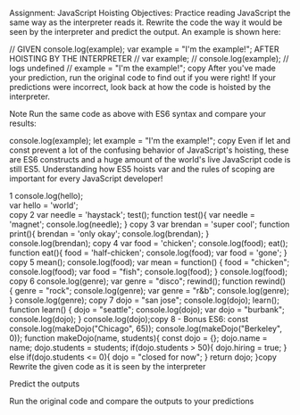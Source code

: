 Assignment: JavaScript Hoisting
Objectives:
Practice reading JavaScript the same way as the interpreter reads it.
Rewrite the code the way it would be seen by the interpreter and predict the output. An example is shown here:

// GIVEN
console.log(example);
var example = "I'm the example!";
AFTER HOISTING BY THE INTERPRETER
// var example;
// console.log(example); // logs undefined
// example = "I'm the example!";
copy
After you've made your prediction, run the original code to find out if you were right! If your predictions were incorrect, look back at how the code is hoisted by the interpreter.

Note
Run the same code as above with ES6 syntax and compare your results:

console.log(example);
let example = "I'm the example!";    copy
Even if let and const prevent a lot of the confusing behavior of JavaScript's hoisting, these are ES6 constructs and a huge amount of the world's live JavaScript code is still ES5. Understanding how ES5 hoists var and the rules of scoping are important for every JavaScript developer!

1
console.log(hello);                                   
var hello = 'world';                                 
copy
2
var needle = 'haystack';
test();
function test(){
    var needle = 'magnet';
    console.log(needle);
}
copy
3
var brendan = 'super cool';
function print(){
    brendan = 'only okay';
    console.log(brendan);
}
console.log(brendan);
copy
4
var food = 'chicken';
console.log(food);
eat();
function eat(){
    food = 'half-chicken';
    console.log(food);
    var food = 'gone';
}
copy
5
mean();
console.log(food);
var mean = function() {
    food = "chicken";
    console.log(food);
    var food = "fish";
    console.log(food);
}
console.log(food);
copy
6
console.log(genre);
var genre = "disco";
rewind();
function rewind() {
    genre = "rock";
    console.log(genre);
    var genre = "r&b";
    console.log(genre);
}
console.log(genre);
copy
7
dojo = "san jose";
console.log(dojo);
learn();
function learn() {
    dojo = "seattle";
    console.log(dojo);
    var dojo = "burbank";
    console.log(dojo);
}
console.log(dojo);copy
8 - Bonus ES6: const
console.log(makeDojo("Chicago", 65));
console.log(makeDojo("Berkeley", 0));
function makeDojo(name, students){
    const dojo = {};
    dojo.name = name;
    dojo.students = students;
    if(dojo.students > 50){
        dojo.hiring = true;
    }
    else if(dojo.students <= 0){
        dojo = "closed for now";
    }
    return dojo;
}copy
Rewrite the given code as it is seen by the interpreter

Predict the outputs

Run the original code and compare the outputs to your predictions